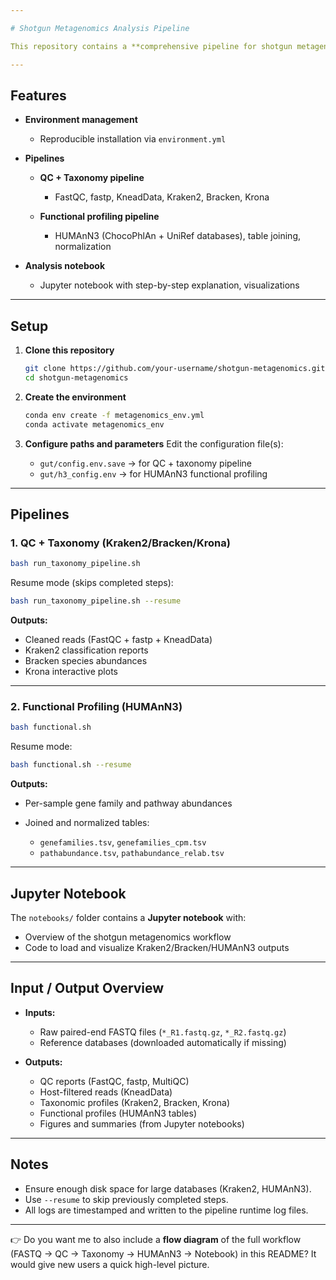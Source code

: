 ```yaml
---

# Shotgun Metagenomics Analysis Pipeline

This repository contains a **comprehensive pipeline for shotgun metagenomic analysis**, including quality control, taxonomic classification, functional profiling.

---
```


## Features

* **Environment management**

  * Reproducible installation via `environment.yml`

* **Pipelines**

  * **QC + Taxonomy pipeline**

    * FastQC, fastp, KneadData, Kraken2, Bracken, Krona
  * **Functional profiling pipeline**

    * HUMAnN3 (ChocoPhlAn + UniRef databases), table joining, normalization

* **Analysis notebook**

  * Jupyter notebook with step-by-step explanation, visualizations

---

## Setup

1. **Clone this repository**

   ```bash
   git clone https://github.com/your-username/shotgun-metagenomics.git
   cd shotgun-metagenomics
   ```

2. **Create the environment**

   ```bash
   conda env create -f metagenomics_env.yml
   conda activate metagenomics_env
   ```

3. **Configure paths and parameters**
   Edit the configuration file(s):

   * `gut/config.env.save` → for QC + taxonomy pipeline
   * `gut/h3_config.env` → for HUMAnN3 functional profiling

---

## Pipelines

### 1. QC + Taxonomy (Kraken2/Bracken/Krona)

```bash
bash run_taxonomy_pipeline.sh
```

Resume mode (skips completed steps):

```bash
bash run_taxonomy_pipeline.sh --resume
```

**Outputs:**

* Cleaned reads (FastQC + fastp + KneadData)
* Kraken2 classification reports
* Bracken species abundances
* Krona interactive plots

---

### 2. Functional Profiling (HUMAnN3)

```bash
bash functional.sh
```

Resume mode:

```bash
bash functional.sh --resume
```

**Outputs:**

* Per-sample gene family and pathway abundances
* Joined and normalized tables:

  * `genefamilies.tsv`, `genefamilies_cpm.tsv`
  * `pathabundance.tsv`, `pathabundance_relab.tsv`

---

## Jupyter Notebook

The `notebooks/` folder contains a **Jupyter notebook** with:

* Overview of the shotgun metagenomics workflow
* Code to load and visualize Kraken2/Bracken/HUMAnN3 outputs

---

## Input / Output Overview

* **Inputs:**

  * Raw paired-end FASTQ files (`*_R1.fastq.gz`, `*_R2.fastq.gz`)
  * Reference databases (downloaded automatically if missing)

* **Outputs:**

  * QC reports (FastQC, fastp, MultiQC)
  * Host-filtered reads (KneadData)
  * Taxonomic profiles (Kraken2, Bracken, Krona)
  * Functional profiles (HUMAnN3 tables)
  * Figures and summaries (from Jupyter notebooks)

---

## Notes

* Ensure enough disk space for large databases (Kraken2, HUMAnN3).
* Use `--resume` to skip previously completed steps.
* All logs are timestamped and written to the pipeline runtime log files.

---

👉 Do you want me to also include a **flow diagram** of the full workflow (FASTQ → QC → Taxonomy → HUMAnN3 → Notebook) in this README? It would give new users a quick high-level picture.
